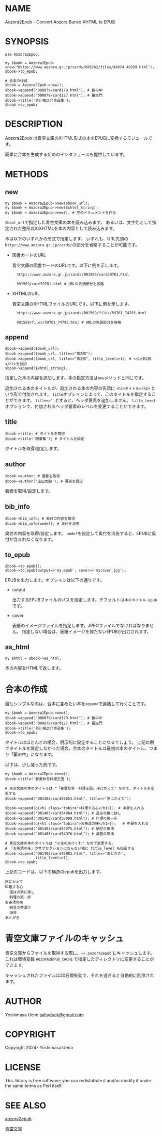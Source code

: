 # NAME

Aozora2Epub - Convert Aozora Bunko XHTML to EPUB

# SYNOPSIS

    use Aozora2Epub;

    my $book = Aozora2Epub->new("https://www.aozora.gr.jp/cards/000262/files/48074_40209.html");
    $book->to_epub;

    # 合本の作成
    $book = Aozora2Epub->new();
    $book->append("000879/card179.html"); # 藪の中
    $book->append("000879/card127.html"); # 羅生門
    $book->title('芥川竜之介作品集');
    $book->to_epub;

# DESCRIPTION

Aozora2Epub は青空文庫のXHTML形式の本をEPUBに変換するモジュールです。

簡単に合本を生成するためのインタフェースも提供しています。

# METHODS

## new

    my $book = Aozora2Epub->new($book_url);
    my $book = Aozora2Epub->new($xhtml_string);
    my $book = Aozora2Epub->new(); # 空のドキュメントを作る

`$bool_url`で指定した青空文庫の本を読み込みます。
あるいは、文字列として指定された整形式のXHTMLを本の内容として読み込みます。

本は以下のいずれかの形式で指定します。
いずれも、URL先頭の `https://www.aozora.gr.jp/cards/`の部分を省略することが可能です。

- 図書カードのURL

    青空文庫の図書カードのURLです。以下に例を示します。

        https://www.aozora.gr.jp/cards/001569/card59761.html
        
        001569/card59761.html # URLの先頭部分を省略

- XHTMLのURL

    青空文庫のXHTMLファイルのURLです。以下に例を示します。

        https://www.aozora.gr.jp/cards/001569/files/59761_74795.html
        
        001569/files/59761_74795.html # URLの先頭部分を省略

## append

    $book->append($book_url);
    $book->append($book_url, title=>"第2部");
    $book->append($book_url, title=>"第2部", title_level=>1); # <h1>第2部</h1>を付加
    $book->append($xhtml_string);

指定した本の内容を追加します。本の指定方法は`new`メソッドと同じです。

追加される本のタイトルが、追加される本の内容の先頭に `<h2>タイトル</h2>` という形で付加されます。
`title`オプションによって、このタイトルを指定することができます。
`title=>''`とすると、ヘッダ要素を追加しません。
`title_level`オプションで、付加されるヘッダ要素のレベルを変更することができます。

## title

    $book->title; # タイトルを取得
    $book->title('随筆集'); # タイトルを設定

タイトルを取得/設定します。

## author

    $book->author; # 著者を取得
    $book->author('山田太郎'); # 著者を設定

著者を取得/設定します。

## bib\_info

    $book->bib_info; # 奥付の内容を取得
    $book->bib_info(undef); # 奥付を消去

奥付の内容を取得/設定します。
`undef`を設定して奥付を消去すると、EPUBに奥付が含まれなくなります。

## to\_epub

    $book->to_epub();
    $book->to_epub(output=>'my.epub', cover=>'mycover.jpg');

EPUBを出力します。オプションは以下の通りです。

- output

    出力するEPUBファイルのパスを指定します。デフォルトは`本のタイトル.epub`です。

- cover

    表紙のイメージファイルを指定します。JPEGファイルでなければなりません。
    指定しない場合は、表紙イメージを持たないEPUBが出力されます。

## as\_html

    my $html = $book->as_html;

本の内容をHTMLで返します。

# 合本の作成

最もシンプルなのは、合本に含めたい本を`append`で連結して行くことです。

    my $book = Aozora2Epub->new();
    $book->append("000879/card179.html"); # 藪の中
    $book->append("000879/card127.html"); # 羅生門
    $book->title('芥川竜之介作品集');
    $book->to_epub;

タイトルはほとんどの場合、明示的に設定することになるでしょう。
上記の例でタイトルを設定しなかった場合、合本のタイトルは最初の本のタイトル、つまり「藪の中」になります。

以下は、少し凝った例です。

    my $book = Aozora2Epub->new();
    $book->title('春夏秋冬料理王国');

    # 青空文庫の本のタイトルは "「春夏秋冬　料理王国」序にかえて" なので、タイトルを変更する
    $book->append("001403/card59653.html", title=>'序にかえて');

    $book->append(q{<h1 class="tobira">料理する心</h1>}); # 中扉を入れる
    $book->append("001403/card54984.html"); # 道は次第に狭し
    $book->append("001403/card50009.html"); # 料理の第一歩
    $book->append(q{<h1 class="tobira">お茶漬の味</h1>});   # 中扉を入れる
    $book->append("001403/card54975.html"); # 納豆の茶漬
    $book->append("001403/card54976.html"); # 海苔の茶漬

    # 青空文庫の本のタイトルは "小生のあけくれ" なので変更する。
    # 「お茶漬の味」のサブセクションにならない様に title_level も指定する
    $book->append("001403/card49981.html", title=>'あとがき',
                  title_level=>1);
    $book->to_epub;

上記のコードは、以下の構造のepubを出力します。

    序にかえて
    料理する心
      道は次第に狭し
      料理の第一歩
    お茶漬の味
      納豆の茶漬け
      海苔
    あとがき

# 青空文庫ファイルのキャッシュ

青空文庫からファイルを取得する際に、`~/.aozora2epub` にキャッシュします。
これは環境変数 `AOZORA2EPUB_CACHE` で指定したディレクトリに変更することができます。

キャッシュされたファイルは30日間有効で、それを過ぎると自動的に削除されます。

# AUTHOR

Yoshimasa Ueno <saltyduck@gmail.com>

# COPYRIGHT

Copyright 2024- Yoshimasa Ueno

# LICENSE

This library is free software; you can redistribute it and/or modify
it under the same terms as Perl itself.

# SEE ALSO

[aozora2epub](https://metacpan.org/pod/aozora2epub)

[青空文庫](https://www.aozora.gr.jp/)
